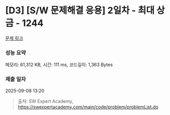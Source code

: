 # [D3] [S/W 문제해결 응용] 2일차 - 최대 상금 - 1244 

[문제 링크](https://swexpertacademy.com/main/code/problem/problemDetail.do?contestProbId=AV15Khn6AN0CFAYD) 

### 성능 요약

메모리: 61,312 KB, 시간: 111 ms, 코드길이: 1,363 Bytes

### 제출 일자

2025-09-08 13:20



> 출처: SW Expert Academy, https://swexpertacademy.com/main/code/problem/problemList.do